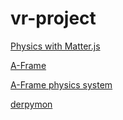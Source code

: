 # vr-project

[Physics with Matter.js](http://codersblock.com/blog/javascript-physics-with-matter-js/)

[A-Frame](https://aframe.io/)

[A-Frame physics system](https://github.com/donmccurdy/aframe-physics-system)

[derpymon](https://github.com/devpaul/derpymon)
